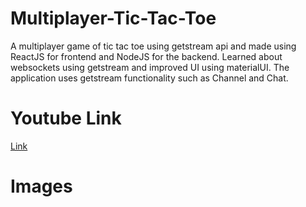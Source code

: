 # Multiplayer-Tic-Tac-Toe
A multiplayer game of tic tac toe using getstream api and made using ReactJS for frontend and NodeJS for the backend.
Learned about websockets using getstream and improved UI using materialUI. The application uses getstream functionality such as Channel and Chat. 

# Youtube Link
[Link](https://youtu.be/Iw1YmBoOYb4)

# Images

 
